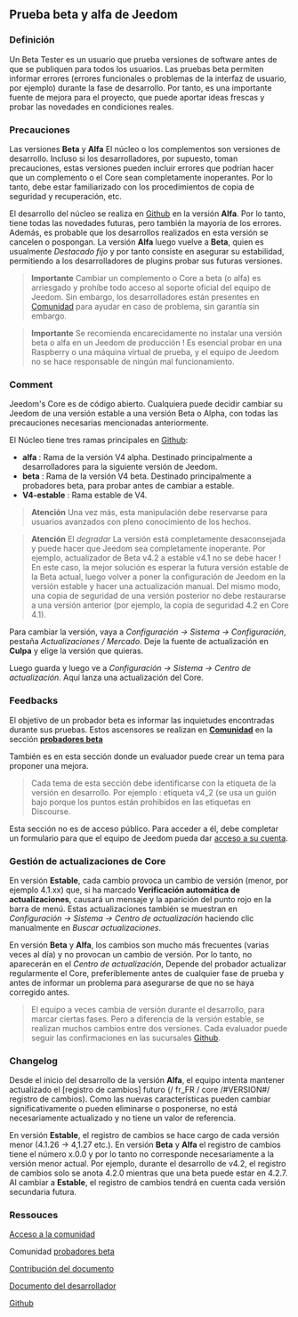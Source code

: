 
## Prueba beta y alfa de Jeedom

### Definición

Un Beta Tester es un usuario que prueba versiones de software antes de que se publiquen para todos los usuarios. Las pruebas beta permiten informar errores (errores funcionales o problemas de la interfaz de usuario, por ejemplo) durante la fase de desarrollo. Por tanto, es una importante fuente de mejora para el proyecto, que puede aportar ideas frescas y probar las novedades en condiciones reales. 

### Precauciones

Las versiones **Beta** y **Alfa** El núcleo o los complementos son versiones de desarrollo. Incluso si los desarrolladores, por supuesto, toman precauciones, estas versiones pueden incluir errores que podrían hacer que un complemento o el Core sean completamente inoperantes. Por lo tanto, debe estar familiarizado con los procedimientos de copia de seguridad y recuperación, etc.

El desarrollo del núcleo se realiza en [Github](https://github.com/jeedom/core) en la versión **Alfa**. Por lo tanto, tiene todas las novedades futuras, pero también la mayoría de los errores. Además, es probable que los desarrollos realizados en esta versión se cancelen o pospongan. La versión **Alfa** luego vuelve a **Beta**, quien es usualmente *Destacado fijo* y por tanto consiste en asegurar su estabilidad, permitiendo a los desarrolladores de plugins probar sus futuras versiones.

> **Importante**
> Cambiar un complemento o Core a beta (o alfa) es arriesgado y prohíbe todo acceso al soporte oficial del equipo de Jeedom. Sin embargo, los desarrolladores están presentes en [Comunidad](https://community.jeedom.com/) para ayudar en caso de problema, sin garantía sin embargo.

> **Importante**
> Se recomienda encarecidamente no instalar una versión beta o alfa en un Jeedom de producción ! Es esencial probar en una Raspberry o una máquina virtual de prueba, y el equipo de Jeedom no se hace responsable de ningún mal funcionamiento.

### Comment

Jeedom's Core es de código abierto. Cualquiera puede decidir cambiar su Jeedom de una versión estable a una versión Beta o Alpha, con todas las precauciones necesarias mencionadas anteriormente.

El Núcleo tiene tres ramas principales en [Github](https://github.com/jeedom/core):

-  **alfa** : Rama de la versión V4 alpha. Destinado principalmente a desarrolladores para la siguiente versión de Jeedom.
-  **beta** : Rama de la versión V4 beta. Destinado principalmente a probadores beta, para probar antes de cambiar a estable.
-  **V4-estable** : Rama estable de V4.

> **Atención**
> Una vez más, esta manipulación debe reservarse para usuarios avanzados con pleno conocimiento de los hechos.

> **Atención**
> El *degradar* La versión está completamente desaconsejada y puede hacer que Jeedom sea completamente inoperante. Por ejemplo, actualizador de Beta v4.2 a estable v4.1 no se debe hacer ! En este caso, la mejor solución es esperar la futura versión estable de la Beta actual, luego volver a poner la configuración de Jeedom en la versión estable y hacer una actualización manual. Del mismo modo, una copia de seguridad de una versión posterior no debe restaurarse a una versión anterior (por ejemplo, la copia de seguridad 4.2 en Core 4.1).

Para cambiar la versión, vaya a *Configuración → Sistema → Configuración*, pestaña *Actualizaciones / Mercado*. Deje la fuente de actualización en **Culpa** y elige la versión que quieras.

Luego guarda y luego ve a *Configuración → Sistema → Centro de actualización*. Aquí lanza una actualización del Core.

### Feedbacks

El objetivo de un probador beta es informar las inquietudes encontradas durante sus pruebas.
Estos ascensores se realizan en **[Comunidad](https://community.jeedom.com/)** en la sección **[probadores beta](https://community.jeedom.com/c/salon-des-beta-testeurs/6)**

También es en esta sección donde un evaluador puede crear un tema para proponer una mejora.

> Cada tema de esta sección debe identificarse con la etiqueta de la versión en desarrollo. Por ejemplo : etiqueta v4_2 (se usa un guión bajo porque los puntos están prohibidos en las etiquetas en Discourse.

Esta sección no es de acceso público. Para acceder a él, debe completar un formulario para que el equipo de Jeedom pueda dar [acceso a su cuenta](https://blog.jeedom.com/jeedom-partenaire-beta-testeur/).

### Gestión de actualizaciones de Core

En versión **Estable**, cada cambio provoca un cambio de versión (menor, por ejemplo 4.1.xx) que, si ha marcado **Verificación automática de actualizaciones**, causará un mensaje y la aparición del punto rojo en la barra de menú. Estas actualizaciones también se muestran en *Configuración → Sistema → Centro de actualización* haciendo clic manualmente en *Buscar actualizaciones*.

En versión **Beta** y **Alfa**, los cambios son mucho más frecuentes (varias veces al día) y no provocan un cambio de versión. Por lo tanto, no aparecerán en el *Centro de actualización*, Depende del probador actualizar regularmente el Core, preferiblemente antes de cualquier fase de prueba y antes de informar un problema para asegurarse de que no se haya corregido antes.

> El equipo a veces cambia de versión durante el desarrollo, para marcar ciertas fases. Pero a diferencia de la versión estable, se realizan muchos cambios entre dos versiones. Cada evaluador puede seguir las confirmaciones en las sucursales [Github](https://github.com/jeedom/core).

### Changelog

Desde el inicio del desarrollo de la versión **Alfa**, el equipo intenta mantener actualizado el [registro de cambios] futuro (/ fr_FR / core /#VERSION#/ registro de cambios). Como las nuevas características pueden cambiar significativamente o pueden eliminarse o posponerse, no está necesariamente actualizado y no tiene un valor de referencia.

En versión **Estable**, el registro de cambios se hace cargo de cada versión menor (4.1.26 -> 4,1.27 etc.). En versión **Beta** y **Alfa** el registro de cambios tiene el número x.0.0 y por lo tanto no corresponde necesariamente a la versión menor actual. Por ejemplo, durante el desarrollo de v4.2, el registro de cambios solo se anota 4.2.0 mientras que una beta puede estar en 4.2.7. Al cambiar a **Estable**, el registro de cambios tendrá en cuenta cada versión secundaria futura.

### Ressouces

 [Acceso a la comunidad](https://blog.jeedom.com/jeedom-partenaire-beta-testeur/)
 
Comunidad [probadores beta](https://community.jeedom.com/c/salon-des-beta-testeurs/6)

[Contribución del documento](/#LANG#/contribute/)

[Documento del desarrollador](/#LANG#/dev/)

[Github](https://github.com/jeedom/core)
